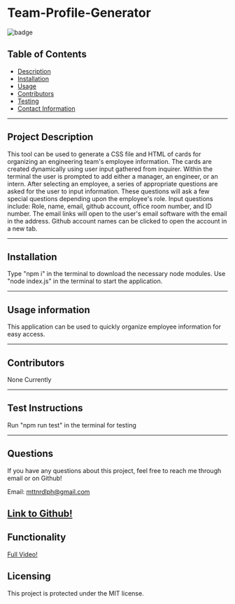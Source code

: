 # Team-Profile-Generator

![badge](https://img.shields.io/badge/License-MIT-brightgreen)

## Table of Contents

- [Description](#project-description)
- [Installation](#installation)
- [Usage](#usage-information)
- [Contributors](#contributors)
- [Testing](#test-instructions)
- [Contact Information](#questions)

---

## Project Description

This tool can be used to generate a CSS file and HTML of cards for organizing an engineering team's employee information. The cards are created dynamically using user input gathered from inquirer. Within the terminal the user is prompted to add either a manager, an engineer, or an intern. After selecting an employee, a series of appropriate questions are asked for the user to input information. These questions will ask a few special questions depending upon the employee's role. Input questions include: Role, name, email, github account, office room number, and ID number. The email links will open to the user's email software with the email in the address. Github account names can be clicked to open the account in a new tab.

---

## Installation

Type "npm i" in the terminal to download the necessary node modules. Use "node index.js" in the terminal to start the application.

---

## Usage information

This application can be used to quickly organize employee information for easy access.

---

## Contributors

None Currently

---

## Test Instructions

Run "npm run test" in the terminal for testing

---

## Questions

If you have any questions about this project, feel free to reach me through email or on Github!

Email: mttnrdlph@gmail.com

## [Link to Github!](https://github.com/RobeandHat)

## Functionality

[Full Video!](https://drive.google.com/file/d/1VSI8neZ8GZ7GlY33AP9FoBprihqBLHjw/view)

## Licensing

This project is protected under the MIT license.

